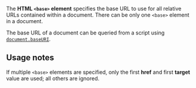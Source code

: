 <!-- <short-description> -->
The **HTML `<base>` element** specifies the base URL to use for all
relative URLs contained within a document. There can be only one
`<base>` element in a document.
<!-- </short-description> -->

<!-- <overview> -->
The base URL of a document can be queried from a script using
[`document.baseURI`](/en-US/docs/Web/API/Document/baseURI).
<!-- </overview> -->

<!-- <usage-notes> -->
Usage notes
-----------

If multiple `<base>` elements are specified, only the first **href** and
first **target** value are used; all others are ignored.
<!-- </usage-notes> -->

<!-- <accessibility-concerns> -->
<!-- </accessibility-concerns> -->

<!-- <see-also> -->
<!-- </see-also> -->
